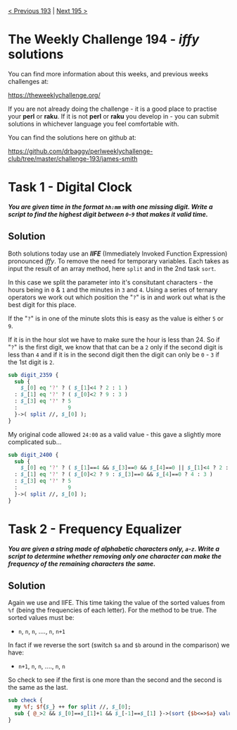[< Previous 193](https://github.com/drbaggy/perlweeklychallenge-club/tree/master/challenge-193/james-smith) |
[Next 195 >](https://github.com/drbaggy/perlweeklychallenge-club/tree/master/challenge-195/james-smith)

# The Weekly Challenge 194 - *iffy* solutions

You can find more information about this weeks, and previous weeks challenges at:

  https://theweeklychallenge.org/

If you are not already doing the challenge - it is a good place to practise your
**perl** or **raku**. If it is not **perl** or **raku** you develop in - you can
submit solutions in whichever language you feel comfortable with.

You can find the solutions here on github at:

https://github.com/drbaggy/perlweeklychallenge-club/tree/master/challenge-193/james-smith

# Task 1 - Digital Clock

***You are given time in the format `hh:mm` with one missing digit. Write a script to find the highest digit between `0`-`9` that makes it valid time.***

## Solution
Both solutions today use an ***IIFE*** (Immediately Invoked Function Expression) pronounced *iffy*. To remove the need for temporary variables. Each takes as input the result of an array method, here `split` and in the 2nd task `sort`.

In this case we split the parameter into it's consitutant characters - the hours being in `0` & `1` and the minutes in `3` and `4`. Using a series of ternary operators we work out which position the "`?`" is in and work out what is the best digit for this place.

If the "`?`" is in one of the minute slots this is easy as the value is either `5` or `9`.

If it is in the hour slot we have to make sure the hour is less than 24. So if "`?`" is the first digit, we know that that can be a `2` only if the second digit is less than `4` and if it is in the second digit then the digit can only be `0` - `3` if the 1st digit is `2`.

```perl
sub digit_2359 {
  sub {
    $_[0] eq '?' ? ( $_[1]<4 ? 2 : 1 )
  : $_[1] eq '?' ? ( $_[0]<2 ? 9 : 3 )
  : $_[3] eq '?' ? 5
  :                9
  }->( split //, $_[0] );
}
```

My original code allowed `24:00` as a valid value - this gave a slightly more complicated sub...

```perl
sub digit_2400 {
  sub {
    $_[0] eq '?' ? ( $_[1]==4 && $_[3]==0 && $_[4]==0 || $_[1]<4 ? 2 : 1 )
  : $_[1] eq '?' ? ( $_[0]<2 ? 9 : $_[3]==0 && $_[4]==0 ? 4 : 3 )
  : $_[3] eq '?' ? 5
  :                9
  }->( split //, $_[0] );
}
```

# Task 2 - Frequency Equalizer

***You are given a string made of alphabetic characters only, `a`-`z`. Write a script to determine whether removing only one character can make the frequency of the remaining characters the same.***

## Solution

Again we use and IIFE. This time taking the value of the sorted values from `%f` (being the frequencies of each letter).
For the method to be true. The sorted values must be:

 * `n`, `n`, `n`, ...., `n`, `n+1`

In fact if we reverse the sort (switch `$a` and `$b` around in the comparison) we have:

 * `n+1`, `n`, `n`, ...., `n`, `n`

So check to see if the first is one more than the second and the second is the same
as the last.

```perl
sub check {
  my %f; $f{$_} ++ for split //, $_[0];
  sub { @_>2 && $_[0]==$_[1]+1 && $_[-1]==$_[1] }->(sort {$b<=>$a} values %f) || 0;
}
```
